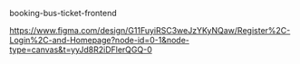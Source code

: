 booking-bus-ticket-frontend

https://www.figma.com/design/G11FuyiRSC3weJzYKyNQaw/Register%2C-Login%2C-and-Homepage?node-id=0-1&node-type=canvas&t=yyJd8R2iDFlerQGQ-0

